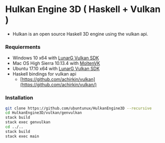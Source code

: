 # Hulkan Engine 3D ( Haskell + Vulkan )
  * Hulkan is an open source Haskell 3D engine using the vulkan api.  
    
### Requierments
  * Windows 10 x64 with [LunarG Vulkan SDK](https://www.lunarg.com/vulkan-sdk/)
  * Mac OS High Sierra 10.13.4 with [MoltenVK](https://github.com/KhronosGroup/MoltenVK)
  * Ubuntu 17.10 x64 with [LunarG Vulkan SDK](https://www.lunarg.com/vulkan-sdk/)
  * Haskell bindings for vulkan api
    * [https://github.com/achirkin/vulkan](https://github.com/achirkin/vulkan/)
  
### Installation
```bash
git clone https://github.com/ubuntunux/HulkanEngine3D --recursive
cd HulkanEngine3D/vulkan/genvulkan
stack build
stack exec genvulkan
cd ../..
stack build
stack exec main
```

